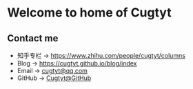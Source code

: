 # Welcome to home of Cugtyt

## Contact me

* 知乎专栏 -> <https://www.zhihu.com/people/cugtyt/columns>
* Blog -> <https://cugtyt.github.io/blog/index>
* Email -> <cugtyt@qq.com>
* GitHub -> [Cugtyt@GitHub](https://github.com/Cugtyt)
